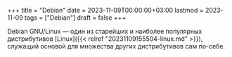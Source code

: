 +++
title = "Debian"
date = 2023-11-09T00:00:00+03:00
lastmod = 2023-11-09
tags = ["Debian"]
draft = false
+++

Debian GNU/Linux — один из старейших и наиболее популярных дистрибутивов [Linux]({{< relref "20231109155504-linux.md" >}}), служащий основой для множества других дистрибутивов сам по-себе.
